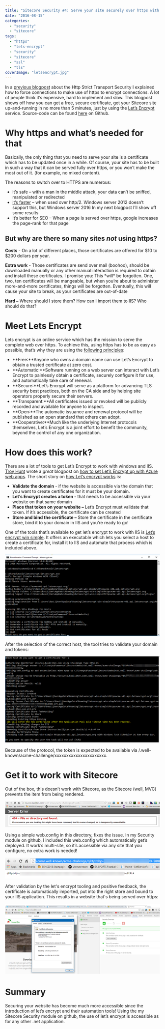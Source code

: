 ```yaml
---
title: "Sitecore Security #4: Serve your site securely over https with Let’s Encrypt"
date: "2016-08-15"
categories: 
  - "security"
  - "sitecore"
tags: 
  - "https"
  - "lets-encrypt"
  - "security"
  - "sitecore"
  - "ssl"
  - "tls"
coverImage: "letsencrypt.jpg"
---
```


In a [previous blogpost](http://blog.baslijten.com/sitecore-security-2-secure-connections-and-how-to-force-the-browser-to-use-the-secure-connection/) about the Http Strict Transport Security I explained how to force connections to make use of https to encrypt connections. A lot of people think it’s expensive, hard to implement and slow. This blogpost shows off how you can get a free, secure certificate, get your Sitecore site up-and-running in no more than 5 minutes, just by using the [Let’s Encrypt](https://letsencrypt.org/) service. Source-code can be found [here](https://github.com/BasLijten/SitecoreSecurity) on Github.

# Why https and what’s needed for that

Basically, the only thing that you need to serve your site is a certificate which has to be updated once in a while. Of course, your site has to be built in such a way that it can be served fully over https, or you won’t make the most out of it. (for example, no mixed content).

The reasons to switch over to HTTPS are numerous:

- it’s safe – with a man in the middle attack, your data can’t be sniffed, manipulated or redirected
- [it’s faster](https://www.cloudflare.com/http2/) – when used over http/2. Windows server 2012 doesn’t support this, but Windows server 2016 In my next blogpost I’ll show off some results
- It’s better for SEO – When a page is served over https, google increases the page-rank for that page

## But why are there so many sites _not_ using https?

**Costs** - On a lot of different places, those certificates are offered for $10 to $200 dollars per year.

**Extra work** - Those certificates are send over mail (boohoo), should be downloaded manually or any other manual interaction is required to obtain and install these certificates. I promise you: This \*will\* be forgotten. One, two, ten certificates will be mangeable, but when you’re about to administer more-and-more certificates, things will be forgotten. Eventually, this will cause your site to break, as your certificates are out-of-date

**Hard –** Where should I store them? How can I import them to IIS? Who should do that?

# Meet Lets Encrypt

Lets encrypt is an online service which has the mission to serve the complete web over https. To achieve this, using https has to be as easy as possible, that’s why they are using the [following principles](https://letsencrypt.org/about/):

- **Free:**Anyone who owns a domain name can use Let’s Encrypt to obtain a trusted certificate at zero cost.
- **Automatic:**Software running on a web server can interact with Let’s Encrypt to painlessly obtain a certificate, securely configure it for use, and automatically take care of renewal.
- **Secure:**Let’s Encrypt will serve as a platform for advancing TLS security best practices, both on the CA side and by helping site operators properly secure their servers.
- **Transparent:**All certificates issued or revoked will be publicly recorded and available for anyone to inspect.
- **Open:**The automatic issuance and renewal protocol will be published as an open standard that others can adopt.
- **Cooperative:**Much like the underlying Internet protocols themselves, Let’s Encrypt is a joint effort to benefit the community, beyond the control of any one organization.

# How does this work?

There are a lot of tools to get Let’s Encrypt to work with windows and IIS. [Troy Hunt](http://www.troyhunt.com/) wrote a _great_ blogpost on [how to set Let’s Encrypt up with Azure web apps](https://www.troyhunt.com/everything-you-need-to-know-about-loading-a-free-lets-encrypt-certificate-into-an-azure-website/). The short story on [how Let’s encrypt works](https://letsencrypt.org/how-it-works/) is:

- **Validate the domain** - if the website is accessible via the domain that you want to create certificates for it must be your domain.
- **Let’s Encrypt creates a token -** that needs to be accessible via your website on that same domain
- **Place that token on your website –** Let’s Encrypt must validate that token. If it’s accessible, the certificate can be created
- **Store and bind the certificate –** Store the certificate in the certificate store, bind it to your domain in IIS and you’re ready to go!

One of the tools that’s available to get let’s encrypt to work with IIS is [Let’s encrypt win simple](https://github.com/Lone-Coder/letsencrypt-win-simple). It offers an executable which lets you select a host to create a certificate for, install it to IIS and automate that process which is included above.

![](images/img_57b0ba5dd0fa4.png)

After the selection of the correct host, the tool tries to validate your domain and tokens:

![](images/img_57b0ba6e6ae9f.png)

Because of the protocol, the token is expected to be available via <yourdomain>/.well-known/acme-challenge/xxxxxxxxxxxxxxxxxxxxxx.

# Get it to work with Sitecore

Out of the box, this doesn’t work with Sitecore, as the Sitecore (well, MVC) prevents the item from being rendered.

![](images/img_57b0ba89657ec.png)

Using a simple web.config in this directory, fixes the issue. In my Security module on github, I included this web.config which automatically get’s deployed. It work’s multi-site, so it’s accessible via any site that you configure, no extra work is needed!

![](images/img_57b0ba9284a22.png)

After validation by the let's encrypt tooling and positive feedback, the certificate is automatically imported, put into the right store and bound to your IIS application. This results in a website that's being served over https:

![](images/img_57b0bb30d5572.png)

# Summary

Securing your website has become much more accessible since the introduction of let’s encrypt and their automation tools! Using the my Sitecore Security module on github, the use of let’s encrypt is accessible as for any other .net application.
